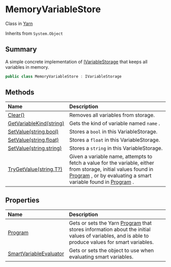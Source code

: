 # MemoryVariableStore

Class in [Yarn](/docs/api/csharp/yarn.md)

Inherits from `System.Object`

## Summary


A simple concrete implementation of  [IVariableStorage](yarn.ivariablestorage.md) 
that keeps all variables in memory.


```csharp
public class MemoryVariableStore : IVariableStorage
```

## Methods

|Name|Description|
|:---|:---|
|[Clear()](/docs/api/csharp/yarn.memoryvariablestore.clear.md)|Removes all variables from storage.|
|[GetVariableKind(string)](/docs/api/csharp/yarn.memoryvariablestore.getvariablekind.md)|Gets the kind of variable named  `name` .|
|[SetValue(string,bool)](/docs/api/csharp/yarn.memoryvariablestore.setvalue-3.md)|Stores a  `bool`  in this VariableStorage.|
|[SetValue(string,float)](/docs/api/csharp/yarn.memoryvariablestore.setvalue-2.md)|Stores a  `float`  in this VariableStorage.|
|[SetValue(string,string)](/docs/api/csharp/yarn.memoryvariablestore.setvalue-1.md)|Stores a  `string`  in this VariableStorage.|
|[TryGetValue(string,T?)](/docs/api/csharp/yarn.memoryvariablestore.trygetvalue.md)|Given a variable name, attempts to fetch a value for the variable, either from storage, initial values found in  [Program](yarn.ivariableaccess.program.md) , or by evaluating a smart variable found in  [Program](yarn.ivariableaccess.program.md) .|

## Properties

|Name|Description|
|:---|:---|
|[Program](/docs/api/csharp/yarn.memoryvariablestore.program.md)|Gets or sets the Yarn  [Program](yarn.ivariableaccess.program.md)  that stores information about the initial values of variables, and is able to produce values for smart variables.|
|[SmartVariableEvaluator](/docs/api/csharp/yarn.memoryvariablestore.smartvariableevaluator.md)|Gets or sets the object to use when evaluating smart variables.|


